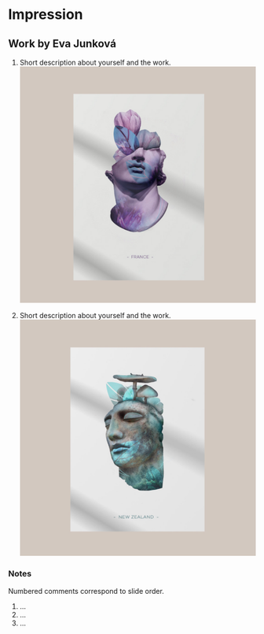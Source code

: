 # Impression

## Work by Eva Junková

1. Short description about yourself and the work.
![image](00-composition/img/01.jpg)

2. Short description about yourself and the work.
![image](00-composition/img/02.jpg)


### Notes

Numbered comments correspond to slide order.

1. …
2. …
3. …
